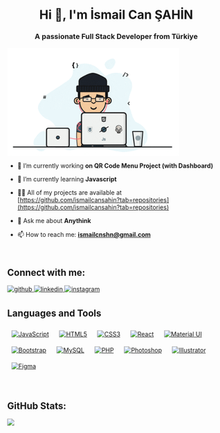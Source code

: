 <h1 align="center">Hi 👋, I'm İsmail Can ŞAHİN</h1>
<h3 align="center">A passionate Full Stack Developer from Türkiye</h3>

<p align="left">
<img align="center" src="img/programmer.gif" height="250" width="397" alt="ismailcansahin"/>
</p>


- 🔭 I’m currently working **on QR Code Menu Project (with Dashboard)**

- 🌱 I’m currently learning **Javascript**

- 👨‍💻 All of my projects are available at [https://github.com/ismailcansahin?tab=repositories](https://github.com/ismailcansahin?tab=repositories)

- 💬 Ask me about **Anythink**

- 📫 How to reach me: **ismailcnshn@gmail.com**



<br>

## Connect with me:
<p align="left">
<a href="https://github.com/ismailcansahin" target="_blank">
<img src=https://img.shields.io/badge/github-%2324292e.svg?&style=for-the-badge&logo=github&logoColor=white alt=github height="25" style="margin-bottom: 5px;" />
</a>
<a href="https://linkedin.com/in/ismailcansahin" target="_blank">
<img src=https://img.shields.io/badge/linkedin-%231E77B5.svg?&style=for-the-badge&logo=linkedin&logoColor=white alt=linkedin height="25" style="margin-bottom: 5px;" />
</a>
<a href="https://instagram.com/ismailcnshn" target="_blank">
<img src=https://img.shields.io/badge/instagram-%23000000.svg?&style=for-the-badge&logo=instagram&logoColor=white alt=instagram height="25" style="margin-bottom: 5px;" />
</a>   
</p>



## Languages and Tools
<p align="left"> 
  
<a href="https://www.javascript.com/" target="_blank"><img style="margin: 10px" src="https://profilinator.rishav.dev/skills-assets/javascript-original.svg" alt="JavaScript" height="40" /></a>  <a href="https://en.wikipedia.org/wiki/HTML5" target="_blank"><img style="margin: 10px" src="https://profilinator.rishav.dev/skills-assets/html5-original-wordmark.svg" alt="HTML5" height="49" /></a>  <a href="https://www.w3schools.com/css/" target="_blank"><img style="margin: 10px" src="https://profilinator.rishav.dev/skills-assets/css3-original-wordmark.svg" alt="CSS3" height="49" /></a>  <a href="https://reactjs.org/" target="_blank"><img style="margin: 10px" src="https://profilinator.rishav.dev/skills-assets/react-original-wordmark.svg" alt="React" height="50" /></a>  <a href="https://mui.com/" target="_blank"><img style="margin: 10px" src="https://profilinator.rishav.dev/skills-assets/mui.png" alt="Material UI" height="50" /></a>  <a href="https://getbootstrap.com/docs/3.4/javascript/" target="_blank"><img style="margin: 10px" src="https://profilinator.rishav.dev/skills-assets/bootstrap-plain.svg" alt="Bootstrap" height="40" /></a>     <a href="https://www.mysql.com/" target="_blank"><img style="margin: 10px" src="https://profilinator.rishav.dev/skills-assets/mysql-original-wordmark.svg" alt="MySQL" height="65" /></a>  <a href="https://www.php.net/" target="_blank"><img style="margin: 10px" src="https://profilinator.rishav.dev/skills-assets/php-original.svg" alt="PHP" height="55" /></a>       <a href="https://www.adobe.com/in/products/photoshop.html" target="_blank"><img style="margin: 10px" src="https://profilinator.rishav.dev/skills-assets/photoshop-plain.svg" alt="Photoshop" height="40" /></a>  <a href="https://www.adobe.com/in/products/illustrator.html" target="_blank"><img style="margin: 10px" src="https://profilinator.rishav.dev/skills-assets/adobe_illustrator-icon.svg" alt="Illustrator" height="40" /></a>  <a href="https://www.figma.com/" target="_blank"><img style="margin: 10px" src="https://profilinator.rishav.dev/skills-assets/figma-icon.svg" alt="Figma" height="40" /></a>  
</p>  
<br>
  
## GitHub Stats:
![](https://github-readme-stats.vercel.app/api/top-langs/?username=ismailcansahin&theme=default&hide_border=false&include_all_commits=true&count_private=true&layout=compact)

 
  
 


  

